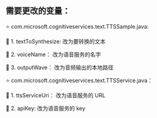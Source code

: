 ## 需要更改的变量：

:star: com.microsoft.cognitiveservices.text.TTSSample.java:

:small_blue_diamond:    1. textToSynthesize: 改为要转换的文本

:small_blue_diamond:    2. voiceName： 改为语音服务的名字

:small_blue_diamond:    3. outputWave： 改为音频输出的本地路径


:star: com.microsoft.cognitiveservices.text.TTSService.java：

:small_orange_diamond:    1. ttsServiceUri： 改为语音服务的 URL

:small_orange_diamond:    2. apiKey: 改为语音服务的 key
